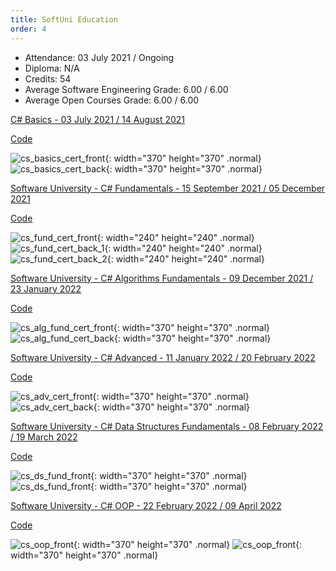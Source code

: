 ```yaml
---
title: SoftUni Education
order: 4
---
```

* Attendance: 03 July 2021 / Ongoing
* Diploma: N/A
* Credits: 54
* Average Software Engineering Grade: 6.00 / 6.00
* Average Open Courses Grade: 6.00 / 6.00

[C# Basics - 03 July 2021 / 14 August 2021](https://softuni.bg/certificates/details/112260/58fd4d38)

[Code](https://github.com/vassdeniss/software-university-courses/tree/master/csharp-basics)

![cs_basics_cert_front](/assets/img/cs_basics_cert_front.jpg){: width="370" height="370" .normal} 
![cs_basics_cert_back](/assets/img/cs_basics_cert_back.jpg){: width="370" height="370" .normal}

[Software University - C# Fundamentals - 15 September 2021 / 05 December 2021](https://softuni.bg/certificates/details/119944/4c692338)

[Code](https://github.com/vassdeniss/software-university-courses/tree/master/csharp-fundamentals)

![cs_fund_cert_front](/assets/img/cs_fund_cert_front.jpg){: width="240" height="240" .normal} 
![cs_fund_cert_back_1](/assets/img/cs_fund_cert_back_1.jpg){: width="240" height="240" .normal}
![cs_fund_cert_back_2](/assets/img/cs_fund_cert_back_2.jpg){: width="240" height="240" .normal}

[Software University - C# Algorithms Fundamentals - 09 December 2021 / 23 January 2022](https://softuni.bg/certificates/details/123073/ced81e47)

[Code](https://github.com/vassdeniss/software-university-courses/tree/master/csharp-algorithms-fundamentals)

![cs_alg_fund_cert_front](/assets/img/cs_alg_fund_cert_front.jpg){: width="370" height="370" .normal} 
![cs_alg_fund_cert_back](/assets/img/cs_alg_fund_cert_back.jpg){: width="370" height="370" .normal}

[Software University - C# Advanced - 11 January 2022 / 20 February 2022](https://softuni.bg/certificates/details/123677/93a93ca5)

[Code](https://github.com/vassdeniss/software-university-courses/tree/master/csharp-advanced)

![cs_adv_cert_front](/assets/img/cs_adv_cert_front.jpg){: width="370" height="370" .normal} 
![cs_adv_cert_back](/assets/img/cs_adv_cert_back.jpg){: width="370" height="370" .normal}

[Software University - C# Data Structures Fundamentals - 08 February 2022 / 19 March 2022](https://softuni.bg/certificates/details/127938/164b87e7)

[Code](https://github.com/vassdeniss/software-university-courses/tree/master/csharp-data-structures-fundamentals)

![cs_ds_fund_front](/assets/img/cs_ds_fund_front.jpg){: width="370" height="370" .normal} 
![cs_ds_fund_front](/assets/img/cs_ds_fund_back.jpg){: width="370" height="370" .normal}

[Software University - C# OOP - 22 February 2022 / 09 April 2022](https://softuni.bg/certificates/details/131010/c54612b6)

[Code](https://github.com/vassdeniss/software-university-courses/tree/master/csharp-oop)

![cs_oop_front](/assets/img/cs_oop_front.jpg){: width="370" height="370" .normal} 
![cs_oop_front](/assets/img/cs_oop_back.jpg){: width="370" height="370" .normal}
